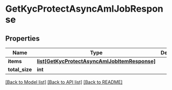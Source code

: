 # GetKycProtectAsyncAmlJobResponse

## Properties
Name | Type | Description | Notes
------------ | ------------- | ------------- | -------------
**items** | [**list[GetKycProtectAsyncAmlJobItemResponse]**](GetKycProtectAsyncAmlJobItemResponse.md) |  | [optional] 
**total_size** | **int** |  | [optional] 

[[Back to Model list]](../README.md#documentation-for-models) [[Back to API list]](../README.md#documentation-for-api-endpoints) [[Back to README]](../README.md)

